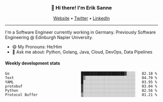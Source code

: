 <h3 align="center">👋 Hi there! I'm Erik Sanne</h3>
<p align="center">
  <a href="https://eriksanne.com">Website</a> •
  <a href="https://twitter.com/ErikKonradSanne">Twitter</a> •
  <a href="https://www.linkedin.com/in/eriksanne/">LinkedIn</a>
</p>

---
I'm a Software Engineer currently working in Germany. Previously Software Engineering @ Edinburgh Napier University.

- 😄 My Pronouns: He/Him
- 💬 Ask me about: Python, Golang, Java, Cloud, DevOps, Data Pipelines

<h4>Weekly development stats</h4>
<!--START_SECTION:waka-->

```text
Go                                 ████████████████████▓░░░░   82.18 %
Text                               █▒░░░░░░░░░░░░░░░░░░░░░░░   04.70 %
YAML                               █░░░░░░░░░░░░░░░░░░░░░░░░   03.95 %
protobuf                           ▓░░░░░░░░░░░░░░░░░░░░░░░░   03.04 %
Python                             ▓░░░░░░░░░░░░░░░░░░░░░░░░   02.56 %
Protocol Buffer                    ▒░░░░░░░░░░░░░░░░░░░░░░░░   01.21 %
```

<!--END_SECTION:waka-->
